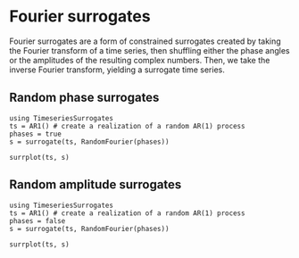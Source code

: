 # Fourier surrogates

Fourier surrogates are a form of constrained surrogates created by taking the Fourier
transform of a time series, then shuffling either the phase angles or the amplitudes of the resulting complex numbers. Then, we take the inverse Fourier transform, yielding a surrogate time series.

## Random phase surrogates


```@example
using TimeseriesSurrogates
ts = AR1() # create a realization of a random AR(1) process
phases = true
s = surrogate(ts, RandomFourier(phases))

surrplot(ts, s)
```

## Random amplitude surrogates

```@example
using TimeseriesSurrogates
ts = AR1() # create a realization of a random AR(1) process
phases = false
s = surrogate(ts, RandomFourier(phases))

surrplot(ts, s)
```
